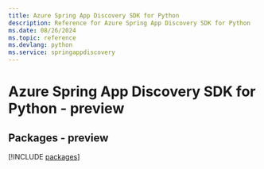```yaml
---
title: Azure Spring App Discovery SDK for Python
description: Reference for Azure Spring App Discovery SDK for Python
ms.date: 08/26/2024
ms.topic: reference
ms.devlang: python
ms.service: springappdiscovery
---
```

# Azure Spring App Discovery SDK for Python - preview
## Packages - preview
[!INCLUDE [packages](spring-app-discovery-index.md)]